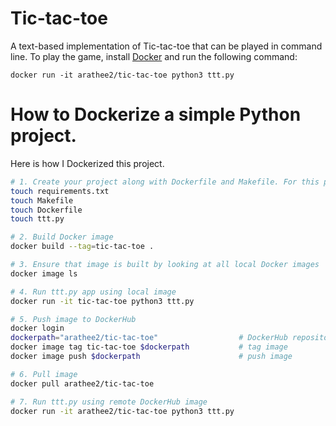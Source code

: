 # Tic-tac-toe

A text-based implementation of Tic-tac-toe that can be played in command line. To play the game, install [Docker](https://docs.docker.com/get-docker/) and run the following command:

`docker run -it arathee2/tic-tac-toe python3 ttt.py`

# How to Dockerize a simple Python project.

Here is how I Dockerized this project.

```bash
# 1. Create your project along with Dockerfile and Makefile. For this project I created the following files.
touch requirements.txt
touch Makefile
touch Dockerfile
touch ttt.py

# 2. Build Docker image
docker build --tag=tic-tac-toe .

# 3. Ensure that image is built by looking at all local Docker images
docker image ls

# 4. Run ttt.py app using local image
docker run -it tic-tac-toe python3 ttt.py

# 5. Push image to DockerHub
docker login
dockerpath="arathee2/tic-tac-toe"                  # DockerHub repository address
docker image tag tic-tac-toe $dockerpath           # tag image
docker image push $dockerpath                      # push image

# 6. Pull image
docker pull arathee2/tic-tac-toe

# 7. Run ttt.py using remote DockerHub image
docker run -it arathee2/tic-tac-toe python3 ttt.py
```

